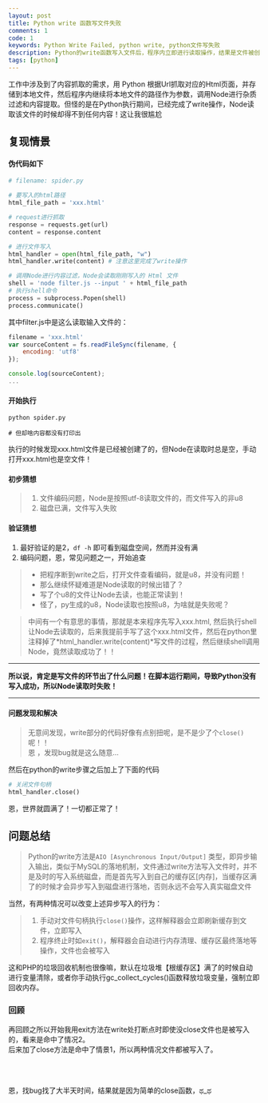 ```yaml
---
layout: post
title: Python write 函数写文件失败
comments: 1
code: 1
keywords: Python Write Failed, python write, python文件写失败
description: Python的write函数写入文件后，程序内立即进行读取操作，结果是文件被创建，但读取内容为空
tags: [python]
---
```


工作中涉及到了内容抓取的需求，用 Python 根据Url抓取对应的Html页面，并存储到本地文件，然后程序内继续将本地文件的路径作为参数，调用Node进行杂质过滤和内容提取。但怪的是在Python执行期间，已经完成了write操作，Node读取该文件的时候却得不到任何内容！这让我很尴尬


## 复现情景

#### 伪代码如下

```python
# filename: spider.py

# 要写入的html路径
html_file_path = 'xxx.html'

# request进行抓取
response = requests.get(url)
content = response.content

# 进行文件写入
html_handler = open(html_file_path, "w")
html_handler.write(content) # 注意这里完成了write操作

# 调用Node进行内容过滤，Node会读取刚刚写入的 Html 文件
shell = 'node filter.js --input ' + html_file_path
# 执行shell命令
process = subprocess.Popen(shell)
process.communicate()

```

其中filter.js中是这么读取输入文件的：

``` js
filename = 'xxx.html'
var sourceContent = fs.readFileSync(filename, {
    encoding: 'utf8'
});

console.log(sourceContent);
...

```

#### 开始执行
```shell
python spider.py

# 但却啥内容都没有打印出
```
执行的时候发现xxx.html文件是已经被创建了的，但Node在读取时总是空，手动打开xxx.html也是空文件！

#### 初步猜想

> 1. 文件编码问题，Node是按照utf-8读取文件的，而文件写入的非u8
> 2. 磁盘已满，文件写入失败


#### 验证猜想

1. 最好验证的是2，`df -h` 即可看到磁盘空间，然而并没有满
2. 编码问题，恩，常见问题之一，开始追查

> - 把程序断到write之后，打开文件查看编码，就是u8，并没有问题！
> - 那么继续怀疑难道是Node读取的时候出错了？
> - 写了个u8的文件让Node去读，也能正常读到！
> - 怪了，py生成的u8，Node读取也按照u8，为啥就是失败呢？

> 中间有一个有意思的事情，那就是本来程序先写入xxx.html, 然后执行shell让Node去读取的，后来我提前手写了这个xxx.html文件，然后在python里注释掉了*html_handler.write(content)*写文件的过程，然后继续shell调用Node，竟然读取成功了！！

------

**所以说，肯定是写文件的环节出了什么问题！在脚本运行期间，导致Python没有写入成功，所以Node读取时失败！**

-------

#### 问题发现和解决

> 无意间发现，write部分的代码好像有点别扭呢，是不是少了个`close()`呢！！
<br>恩 ，发现bug就是这么随意...

然后在python的write步骤之后加上了下面的代码

```python
# 关闭文件句柄
html_handler.close()
```

恩，世界就圆满了！一切都正常了！


## 问题总结

> Python的write方法是`AIO [Asynchronous Input/Output]`  类型，即异步输入输出，类似于MySQL的落地机制，文件通过write方法写入文件时，并不是及时的写入系统磁盘，而是首先写入到自己的缓存区[内存]，当缓存区满了的时候才会异步写入到磁盘进行落地，否则永远不会写入真实磁盘文件

当然，有两种情况可以改变上述异步写入的行为：
> 1. 手动对文件句柄执行`close()`操作，这样解释器会立即刷新缓存到文件，立即写入
> 2. 程序终止时如`exit()`，解释器会自动进行内存清理、缓存区最终落地等操作，文件也会被写入

这和PHP的垃圾回收机制也很像嘛，默认在垃圾堆【根缓存区】满了的时候自动进行变量清除，或者你手动执行gc_collect_cycles()函数释放垃圾变量，强制立即回收内存。

### 回顾
再回顾之所以开始我用exit方法在write处打断点时即使没close文件也是被写入的，看来是命中了情况2。
<br>后来加了close方法是命中了情景1，所以两种情况文件都被写入了。



<br><br>

恩，找bug找了大半天时间，结果就是因为简单的close函数，ಥ_ಥ

